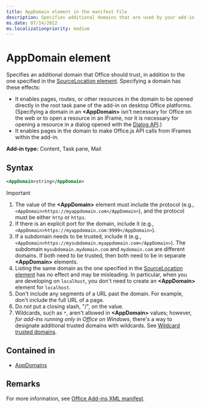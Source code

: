 ```yaml
---
title: AppDomain element in the manifest file
description: Specifies additional domains that are used by your add-in and should be trusted by Office.
ms.date: 07/14/2022
ms.localizationpriority: medium
---
```


# AppDomain element

Specifies an additional domain that Office should trust, in addition to the one specified in the [SourceLocation element](sourcelocation.md). Specifying a domain has these effects:

- It enables pages, routes, or other resources in the domain to be opened directly in the root task pane of the add-in on desktop Office platforms. (Specifying a domain in an **\<AppDomain\>** isn't necessary for Office on the web or to open a resource in an IFrame, nor it is necessary for opening a resource in a dialog opened with the [Dialog API](/office/dev/add-ins/develop/dialog-api-in-office-add-ins).)
- It enables pages in the domain to make Office.js API calls from IFrames within the add-in.

**Add-in type:** Content, Task pane, Mail

## Syntax

```XML
<AppDomain>string</AppDomain>
```

> [!IMPORTANT]
>
> 1. The value of the **\<AppDomain\>** element must include the protocol (e.g., `<AppDomain>https://myappdomain.com</AppDomain>`), and the protocol must be either `http` or `https`.
> 1. If there is an explicit port for the domain, include it (e.g.,`<AppDomain>https://myappdomain.com:9999</AppDomain>`).
> 1. If a subdomain needs to be trusted, include it (e.g.,`<AppDomain>https://mysubdomain.myappdomain.com</AppDomain>`). The subdomain `mysubdomain.mydomain.com` and `mydomain.com` are different domains. If both need to be trusted, then both need to be in separate **\<AppDomain\>** elements.
> 1. Listing the same domain as the one specified in the [SourceLocation element](sourcelocation.md) has no effect and may be misleading. In particular, when you are developing on `localhost`, you don't need to create an **\<AppDomain\>** element for `localhost`.
> 1. Don't include any segments of a URL past the domain. For example, don't include the full URL of a page.
> 1. Do *not* put a closing slash, "/", on the value.
> 1. Wildcards, such as `*`, aren't allowed in **\<AppDomain\>** values; however, *for add-ins running only in Office on Windows*, there's a way to designate additional trusted domains with wildcards. See [Wildcard trusted domains](/office/dev/add-ins/develop/trusted-domains).

## Contained in

- [AppDomains](appdomains.md)

## Remarks

For more information, see [Office Add-ins XML manifest](/office/dev/add-ins/develop/add-in-manifests).
